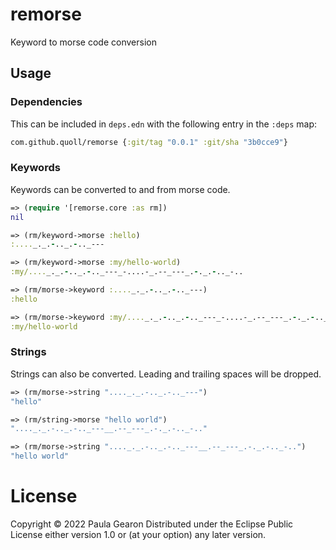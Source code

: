 # remorse
Keyword to morse code conversion

## Usage

### Dependencies
This can be included in `deps.edn` with the following entry in the `:deps` map:

```clojure
com.github.quoll/remorse {:git/tag "0.0.1" :git/sha "3b0cce9"}
```

### Keywords
Keywords can be converted to and from morse code.

```clojure
=> (require '[remorse.core :as rm])
nil

=> (rm/keyword->morse :hello)
:...._._.-.._.-.._---

=> (rm/keyword->morse :my/hello-world)
:my/...._._.-.._.-.._---_-....-_.--_---_.-._.-.._-..

=> (rm/morse->keyword :...._._.-.._.-.._---)
:hello

=> (rm/morse->keyword :my/...._._.-.._.-.._---_-....-_.--_---_.-._.-.._-..)
:my/hello-world
```

### Strings
Strings can also be converted. Leading and trailing spaces will be dropped.

```clojure
=> (rm/morse->string "...._._.-.._.-.._---")
"hello"

=> (rm/string->morse "hello world")
"...._._.-.._.-.._---__.--_---_.-._.-.._-.."

=> (rm/morse->string "...._._.-.._.-.._---__.--_---_.-._.-.._-..")
"hello world"
```

# License
Copyright © 2022 Paula Gearon
Distributed under the Eclipse Public License either version 1.0 or (at your option) any later version.
